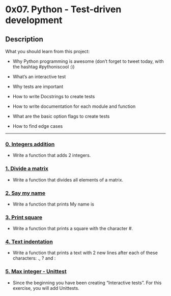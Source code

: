 # 0x07. Python - Test-driven development



## Description

What you should learn from this project:



* Why Python programming is awesome (don’t forget to tweet today, with the hashtag #pythoniscool :))

* What’s an interactive test

* Why tests are important

* How to write Docstrings to create tests

* How to write documentation for each module and function

* What are the basic option flags to create tests

* How to find edge cases



---



### [0. Integers addition](./0-add_integer.py)

* Write a function that adds 2 integers.





### [1. Divide a matrix](./2-matrix_divided.py)

* Write a function that divides all elements of a matrix.





### [2. Say my name](./3-say_my_name.py)

* Write a function that prints My name is <first name> <last name>





### [3. Print square](./4-print_square.py)

* Write a function that prints a square with the character #.





### [4. Text indentation](./5-text_indentation.py)

* Write a function that prints a text with 2 new lines after each of these characters: ., ? and :





### [5. Max integer - Unittest](./tests/6-max_integer_test.py)

* Since the beginning you have been creating “Interactive tests”. For this exercise, you will add Unittests.

